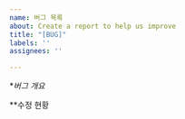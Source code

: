 ```yaml
---
name: 버그 목록
about: Create a report to help us improve
title: "[BUG]"
labels: ''
assignees: ''

---
```


**버그 개요*

**수정 현황
